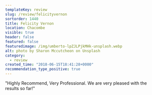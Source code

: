```yaml
---
templateKey: review
slug: /review/felicityvernon
sortorder: 1440
title: Felicity Vernon
location: Chacombe
visible: true
header: false
featured: false
featuredimage: /img/umberto-lpZJLPjkMHk-unsplash.webp
alt: photo by Sharon Mccutcheon on Unsplash
category:
  - review
created_time: "2018-06-15T18:41:28+0000"
recommendation_type_positive: true
---
```


"Highly Recommend, Very Professional. We are very pleased with the results so
far!"
